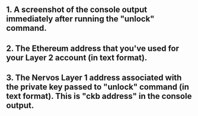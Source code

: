 ## 1. A screenshot of the console output immediately after running the "unlock" command.
## 2. The Ethereum address that you've used for your Layer 2 account (in text format).
## 3. The Nervos Layer 1 address associated with the private key passed to "unlock" command (in text format). This is "ckb address" in the console output.
